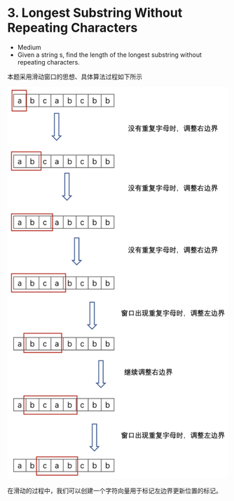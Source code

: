 # 3. Longest Substring Without Repeating Characters
 * Medium
 * Given a string s, find the length of the longest substring without repeating characters.
 
 本题采用滑动窗口的思想、具体算法过程如下所示
 
 ![image](./LongestSubstring.png)
 
 在滑动的过程中，我们可以创建一个字符向量用于标记左边界更新位置的标记。